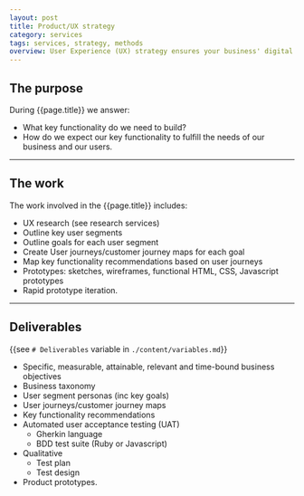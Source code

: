 ```yaml
---
layout: post
title: Product/UX strategy
category: services
tags: services, strategy, methods
overview: User Experience (UX) strategy ensures your business' digital products/services deliver value back to the business whilst meeting your user's needs. To achieve positive outcomes for the business and its users UX removes cognitive load (makes things easier to do) and creates emotional valence (makes things more fun to do).
---
```


## The purpose

During {{page.title}} we answer:

* What key functionality do we need to build?
* How do we expect our key functionality to fulfill the needs of our business and our users.

***

## The work

The work involved in the {{page.title}} includes:

* UX research (see research services)
* Outline key user segments
* Outline goals for each user segment
* Create User journeys/customer journey maps for each goal
* Map key functionality recommendations based on user journeys
* Prototypes: sketches, wireframes, functional HTML, CSS, Javascript prototypes
* Rapid prototype iteration.

***

## Deliverables

{{see `# Deliverables` variable in `./content/variables.md`}}

* Specific, measurable, attainable, relevant and time-bound business objectives
* Business taxonomy
* User segment personas (inc key goals)
* User journeys/customer journey maps
* Key functionality recommendations
* Automated user acceptance testing (UAT)
	- Gherkin language
	- BDD test suite (Ruby  or Javascript)
* Qualitative
	- Test plan
	- Test design
* Product prototypes.